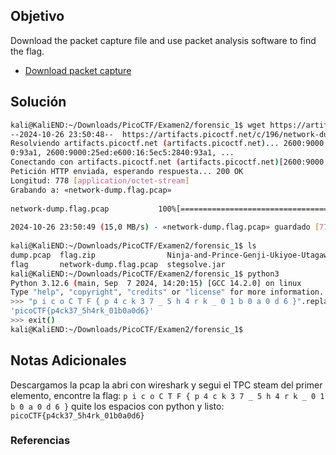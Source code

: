 ## Objetivo
Download the packet capture file and use packet analysis software to find the flag.

- [Download packet capture](https://artifacts.picoctf.net/c/196/network-dump.flag.pcap)
## Solución
```bash
kali@KaliEND:~/Downloads/PicoCTF/Examen2/forensic_1$ wget https://artifacts.picoctf.net/c/196/network-dump.flag.pcap  
--2024-10-26 23:50:48--  https://artifacts.picoctf.net/c/196/network-dump.flag.pcap  
Resolviendo artifacts.picoctf.net (artifacts.picoctf.net)... 2600:9000:25ed:c00:16:5ec5:2840:93a1, 2600:9000:25ed:b200:16:5ec5:284  
0:93a1, 2600:9000:25ed:e600:16:5ec5:2840:93a1, ...  
Conectando con artifacts.picoctf.net (artifacts.picoctf.net)[2600:9000:25ed:c00:16:5ec5:2840:93a1]:443... conectado.  
Petición HTTP enviada, esperando respuesta... 200 OK  
Longitud: 778 [application/octet-stream]  
Grabando a: «network-dump.flag.pcap»  
  
network-dump.flag.pcap           100%[========================================================>]     778  --.-KB/s    en 0s         
  
2024-10-26 23:50:49 (15,0 MB/s) - «network-dump.flag.pcap» guardado [778/778]  
  
kali@KaliEND:~/Downloads/PicoCTF/Examen2/forensic_1$ ls  
dump.pcap  flag.zip                Ninja-and-Prince-Genji-Ukiyoe-Utagawa-Kunisada.flag.png  Texto.txt  
flag       network-dump.flag.pcap  stegsolve.jar
kali@KaliEND:~/Downloads/PicoCTF/Examen2/forensic_1$ python3  
Python 3.12.6 (main, Sep  7 2024, 14:20:15) [GCC 14.2.0] on linux  
Type "help", "copyright", "credits" or "license" for more information.  
>>> "p i c o C T F { p 4 c k 3 7 _ 5 h 4 r k _ 0 1 b 0 a 0 d 6 }".replace(" ","")  
'picoCTF{p4ck37_5h4rk_01b0a0d6}'  
>>> exit()  
kali@KaliEND:~/Downloads/PicoCTF/Examen2/forensic_1$

```
## Notas Adicionales
Descargamos la pcap la abri con wireshark y segui el TPC steam del primer elemento, encontre la flag:
`p i c o C T F { p 4 c k 3 7 _ 5 h 4 r k _ 0 1 b 0 a 0 d 6 }`
quite los espacios con python y listo:
`picoCTF{p4ck37_5h4rk_01b0a0d6}`
### Referencias